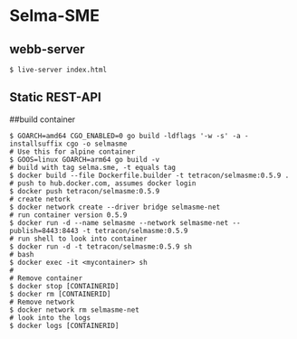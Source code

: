 # Selma-SME

## webb-server
    $ live-server index.html
    
## Static REST-API

##build container

    $ GOARCH=amd64 CGO_ENABLED=0 go build -ldflags '-w -s' -a -installsuffix cgo -o selmasme
    # Use this for alpine container
    $ GOOS=linux GOARCH=arm64 go build -v
    # build with tag selma.sme, -t equals tag
    $ docker build --file Dockerfile.builder -t tetracon/selmasme:0.5.9 .
    # push to hub.docker.com, assumes docker login
    $ docker push tetracon/selmasme:0.5.9
    # create netork
    $ docker network create --driver bridge selmasme-net
    # run container version 0.5.9
    $ docker run -d --name selmasme --network selmasme-net --publish=8443:8443 -t tetracon/selmasme:0.5.9
    # run shell to look into container
    $ docker run -d -t tetracon/selmasme:0.5.9 sh
    # bash
    $ docker exec -it <mycontainer> sh
    #
    # Remove container
    $ docker stop [CONTAINERID]
    $ docker rm [CONTAINERID]
    # Remove network
    $ docker network rm selmasme-net
    # look into the logs
    $ docker logs [CONTAINERID]
